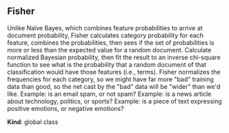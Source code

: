 <a name="Fisher"></a>

## Fisher
Unlike Naïve Bayes, which combines feature probabilities to arrive at document probability,
Fisher calculates category probability for each feature, combines the probabilities,
then sees if the set of probabilities is more or less than the expected value for a random document.
Calculate normalized Bayesian probability, then fit the result to an inverse chi-square function
to see what is the probability that a random document of that classification would have those features (i.e., terms).
Fisher normalizes the frequencies for each category, so we might have far more "bad" training data than good,
so the net cast by the "bad" data will be "wider" than we'd like.
Example: is an email spam, or not spam?
Example: is a news article about technology, politics, or sports?
Example: is a piece of text expressing positive emotions, or negative emotions?

**Kind**: global class  
